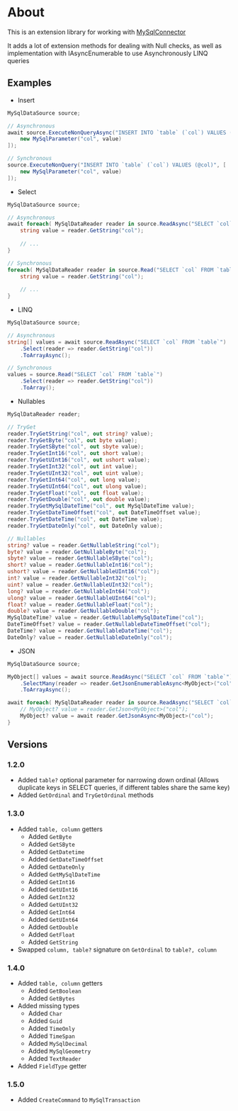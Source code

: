 # About

This is an extension library for working with [MySqlConnector](https://mysqlconnector.net/)

It adds a lot of extension methods for dealing with Null checks, as well as implementation with IAsyncEnumerable to use Asynchronously LINQ queries

## Examples

- Insert

```csharp
MySqlDataSource source;

// Asynchronous
await source.ExecuteNonQueryAsync("INSERT INTO `table` (`col`) VALUES (@col)", [
    new MySqlParameter("col", value)
]);

// Synchronous
source.ExecuteNonQuery("INSERT INTO `table` (`col`) VALUES (@col)", [
    new MySqlParameter("col", value)
]);
```

- Select

```csharp
MySqlDataSource source;

// Asynchronous
await foreach( MySqlDataReader reader in source.ReadAsync("SELECT `col` FROM `table`") ) {
    string value = reader.GetString("col");
    
    // ...
}

// Synchronous
foreach( MySqlDataReader reader in source.Read("SELECT `col` FROM `table`") ) {
    string value = reader.GetString("col");
    
    // ...
}
```

- LINQ

```csharp
MySqlDataSource source;

// Asynchronous
string[] values = await source.ReadAsync("SELECT `col` FROM `table`")
    .Select(reader => reader.GetString("col"))
    .ToArrayAsync();

// Synchronous
values = source.Read("SELECT `col` FROM `table`")
    .Select(reader => reader.GetString("col"))
    .ToArray();
```

- Nullables

```csharp
MySqlDataReader reader;

// TryGet
reader.TryGetString("col", out string? value);
reader.TryGetByte("col", out byte value);
reader.TryGetSByte("col", out sbyte value);
reader.TryGetInt16("col", out short value);
reader.TryGetUInt16("col", out ushort value);
reader.TryGetInt32("col", out int value);
reader.TryGetUInt32("col", out uint value);
reader.TryGetInt64("col", out long value);
reader.TryGetUInt64("col", out ulong value);
reader.TryGetFloat("col", out float value);
reader.TryGetDouble("col", out double value);
reader.TryGetMySqlDateTime("col", out MySqlDateTime value);
reader.TryGetDateTimeOffset("col", out DateTimeOffset value);
reader.TryGetDateTime("col", out DateTime value);
reader.TryGetDateOnly("col", out DateOnly value);

// Nullables
string? value = reader.GetNullableString("col");
byte? value = reader.GetNullableByte("col");
sbyte? value = reader.GetNullableSByte("col");
short? value = reader.GetNullableInt16("col");
ushort? value = reader.GetNullableUInt16("col");
int? value = reader.GetNullableInt32("col");
uint? value = reader.GetNullableUInt32("col");
long? value = reader.GetNullableInt64("col");
ulong? value = reader.GetNullableUInt64("col");
float? value = reader.GetNullableFloat("col");
double? value = reader.GetNullableDouble("col");
MySqlDateTime? value = reader.GetNullableMySqlDateTime("col");
DateTimeOffset? value = reader.GetNullableDateTimeOffset("col");
DateTime? value = reader.GetNullableDateTime("col");
DateOnly? value = reader.GetNullableDateOnly("col");
```

- JSON

```csharp
MySqlDataSource source;

MyObject[] values = await source.ReadAsync("SELECT `col` FROM `table`")
    .SelectMany(reader => reader.GetJsonEnumerableAsync<MyObject>("col"))
    .ToArrayAsync();

await foreach( MySqlDataReader reader in source.ReadAsync("SELECT `col` FROM `table`") ) {
    // MyObject? value = reader.GetJson<MyObject>("col");
    MyObject? value = await reader.GetJsonAsync<MyObject>("col");
}
```

## Versions

### 1.2.0

- Added `table?` optional parameter for narrowing down ordinal (Allows duplicate keys in SELECT queries, if different tables share the same key)
- Added `GetOrdinal` and `TryGetOrdinal` methods

### 1.3.0

- Added `table, column` getters
  - Added `GetByte`
  - Added `GetSByte`
  - Added `GetDatetime`
  - Added `GetDateTimeOffset`
  - Added `GetDateOnly`
  - Added `GetMySqlDateTime`
  - Added `GetInt16`
  - Added `GetUInt16`
  - Added `GetInt32`
  - Added `GetUInt32`
  - Added `GetInt64`
  - Added `GetUInt64`
  - Added `GetDouble`
  - Added `GetFloat`
  - Added `GetString`
- Swapped `column, table?` signature on `GetOrdinal` to `table?, column`

### 1.4.0

- Added `table, column` getters
  - Added `GetBoolean`
  - Added `GetBytes`
- Added missing types
  - Added `Char`
  - Added `Guid`
  - Added `TimeOnly`
  - Added `TimeSpan`
  - Added `MySqlDecimal`
  - Added `MySqlGeometry`
  - Added `TextReader`
- Added `FieldType` getter

### 1.5.0

- Added `CreateCommand` to `MySqlTransaction`